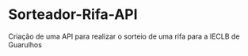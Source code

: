 # Sorteador-Rifa-API
Criação de uma API para realizar o sorteio de uma rifa para a IECLB de Guarulhos
